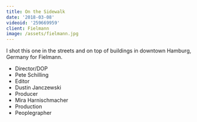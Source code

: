 ```yaml
---
title: On the Sidewalk
date: '2018-03-08'
videoid: '259669959'
client: Fielmann
image: /assets/fielmann.jpg
---
```

I shot this one in the streets and on top of buildings in downtown Hamburg, Germany for Fielmann. 

* Director/DOP
* Pete Schilling
* Editor
* Dustin Janczewski
* Producer
* Mira Harnischmacher
* Production
* Peoplegrapher
